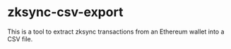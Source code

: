 # zksync-csv-export
This is a tool to extract zksync transactions from an Ethereum wallet into a CSV file.
